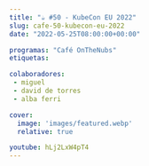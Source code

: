```yaml
---
title: "☕️ #50 - KubeCon EU 2022"
slug: cafe-50-kubecon-eu-2022
date: "2022-05-25T08:00:00+00:00"

programas: "Café OnTheNubs"
etiquetas:

colaboradores:
 - miguel
 - david de torres
 - alba ferri

cover:
  image: 'images/featured.webp'
  relative: true

youtube: hLj2LxW4pT4
---
```

